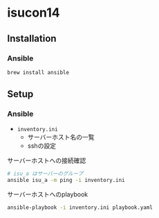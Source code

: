 # isucon14

## Installation

### Ansible

```bash
brew install ansible
```

## Setup

### Ansible

- `inventory.ini`
  - サーバーホスト名の一覧
  - sshの設定

サーバーホストへの接続確認

```bash
# isu_a はサーバーのグループ
ansible isu_a -m ping -i inventory.ini
```

サーバーホストへのplaybook

```bash
ansible-playbook -i inventory.ini playbook.yaml
```
